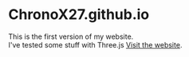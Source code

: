 # ChronoX27.github.io
This is the first version of my website. <br>
I've tested some stuff with Three.js
<a href="https://chronox27.github.io">Visit the website</a>.
